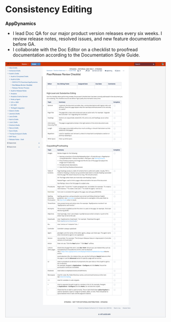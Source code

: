 # Consistency Editing

**AppDynamics**

* I lead Doc QA for our major product version releases every six weeks. I review release notes, resolved issues, and new feature documentation before GA. 
* I collaborate with the Doc Editor on a checklist to proofread documentation according to the Documentation Style Guide.

![Peer Review Checklist](../.gitbook/assets/peer-review-checklist-bordered.png)



